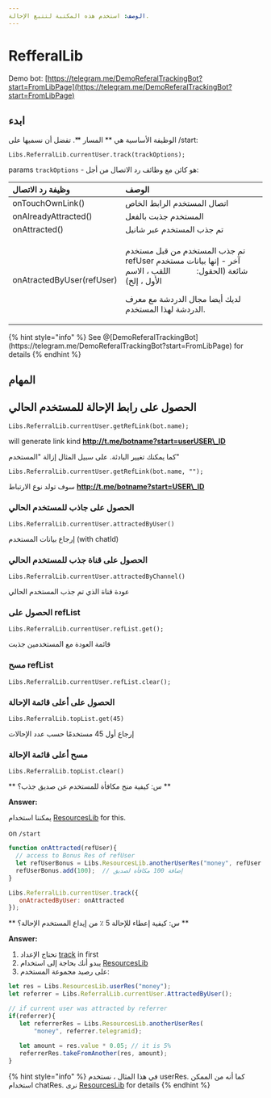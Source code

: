 ```yaml
---
الوصف: استخدم هذه المكتبة لتتبع الإحالة.
---
```


# RefferalLib

Demo bot: [https://telegram.me/DemoReferalTrackingBot?start=FromLibPage](https://telegram.me/DemoReferalTrackingBot?start=FromLibPage)

## ابدء

الوظيفة الأساسية هي ** المسار **.  تفضل أن نسميها على
/start:

`Libs.ReferralLib.currentUser.track(trackOptions);`

params `trackOptions` - هو كائن مع وظائف رد الاتصال من أجل:

<table>
  <thead>
    <tr>
      <th style="text-align:left">وظيفة رد الاتصال</th>
      <th style="text-align:left">الوصف</th>
    </tr>
  </thead>
  <tbody>
    <tr>
      <td style="text-align:left">onTouchOwnLink()</td>
      <td style="text-align:left">اتصال المستخدم الرابط الخاص</td>
    </tr>
    <tr>
      <td style="text-align:left">onAlreadyAttracted()</td>
      <td style="text-align:left">المستخدم جذبت بالفعل</td>
    </tr>
    <tr>
      <td style="text-align:left">onAttracted()</td>
      <td style="text-align:left">تم جذب المستخدم عبر شانيل</td>
    </tr>
    <tr>
      <td style="text-align:left">onAtractedByUser(refUser)</td>
      <td style="text-align:left">
        <p>تم جذب المستخدم من قبل مستخدم refUser آخر - إنها بيانات مستخدم شائعة (الحقول:
           اللقب ، الاسم الأول ، إلخ)</p>
        <p></p>
        <p>لديك أيضا مجال الدردشة مع معرف الدردشة لهذا المستخدم.</p>
      </td>
    </tr>
  </tbody>
</table>{% hint style="info" %}
See @[DemoReferalTrackingBot](https://telegram.me/DemoReferalTrackingBot?start=FromLibPage) for details
{% endhint %}

## المهام



 ## الحصول على رابط الإحالة للمستخدم الحالي

`Libs.ReferralLib.currentUser.getRefLink(bot.name);` 

will generate link kind **http://t.me/botname?start=userUSER\_ID**

كما يمكنك تغيير البادئة.  على سبيل المثال إزالة "المستخدم"

`Libs.ReferralLib.currentUser.getRefLink(bot.name, "");` 

سوف تولد نوع الارتباط **http://t.me/botname?start=USER\_ID**

### 

### الحصول على جاذب للمستخدم الحالي

`Libs.ReferralLib.currentUser.attractedByUser()` 

إرجاع بيانات المستخدم \(with chatId\) 



### الحصول على قناة جذب للمستخدم الحالي

`Libs.ReferralLib.currentUser.attractedByChannel()` 

عودة قناة الذي تم جذب المستخدم الحالي



### الحصول على refList

`Libs.ReferralLib.currentUser.refList.get();` 

قائمة العودة مع المستخدمين جذبت



### مسح refList

`Libs.ReferralLib.currentUser.refList.clear();`

### 

### الحصول على أعلى قائمة الإحالة

`Libs.ReferralLib.topList.get(45)`

إرجاع أول 45 مستخدمًا حسب عدد الإحالات



### مسح أعلى قائمة الإحالة

`Libs.ReferralLib.topList.clear()`

** س: كيفية منح مكافأة للمستخدم عن صديق جذب؟ **

**Answer:**

يمكننا استخدام [ResourcesLib](https://help.bots.business/libs/resourceslib) for this.

on `/start`

```javascript
function onAttracted(refUser){
  // access to Bonus Res of refUser
  let refUserBonus = Libs.ResourcesLib.anotherUserRes("money", refUser.telegramid);
  refUserBonus.add(100);  // إضافة 100 مكافأة لصديق
}

Libs.ReferralLib.currentUser.track({
   onAtractedByUser: onAttracted
});
```



** س: كيفية إعطاء للإحالة 5 ٪ من إيداع المستخدم الإحالة؟ **

**Answer:**

1. تحتاج الإعداد [track](https://help.bots.business/libs/refferallib#getting-started) in first
2. يبدو أنك بحاجة إلى استخدام [ResourcesLib](https://help.bots.business/libs/resourceslib)
3. على رصيد مجموعة المستخدم:

```javascript
let res = Libs.ResourcesLib.userRes("money");
let referrer = Libs.ReferralLib.currentUser.AttractedByUser();

// if current user was attracted by referrer
if(referrer){
   let referrerRes = Libs.ResourcesLib.anotherUserRes(
       "money", referrer.telegramid);
   
   let amount = res.value * 0.05; // it is 5%
   referrerRes.takeFromAnother(res, amount);
}
```

{% hint style="info" %}
في هذا المثال ، نستخدم userRes.  كما أنه من الممكن استخدام chatRes.  نرى [ResourcesLib](https://help.bots.business/libs/resourceslib) for details
{% endhint %}

